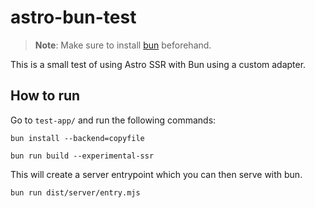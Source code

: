 # astro-bun-test

> **Note**: Make sure to install [bun](https://bun.sh/) beforehand.

This is a small test of using Astro SSR with Bun using a custom adapter.

## How to run

Go to `test-app/` and run the following commands:

```
bun install --backend=copyfile
```

```
bun run build --experimental-ssr
```

This will create a server entrypoint which you can then serve with bun.

```
bun run dist/server/entry.mjs
```

